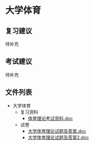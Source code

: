 # 大学体育

## 复习建议

待补充

## 考试建议

待补充

## 文件列表

- 大学体育
    - 复习资料
        - [体育理论考试资料.doc](https://github.com/OpenWyu/wyu-courses-lib/raw/master/大学体育/复习资料/体育理论考试资料.doc)
    - 试卷
        - [大学体育理论试题及答案.doc](https://github.com/OpenWyu/wyu-courses-lib/raw/master/大学体育/试卷/大学体育理论试题及答案.doc)
        - [大学体育理论试题及答案2.doc](https://github.com/OpenWyu/wyu-courses-lib/raw/master/大学体育/试卷/大学体育理论试题及答案2.doc)
